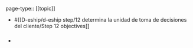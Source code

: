 page-type:: [[topic]]

- #[[D-eship/d-eship step/12 determina la unidad de toma de decisiones del cliente/Step 12 objectives]]

- ### 



